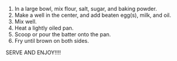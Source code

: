 1. In a large bowl, mix flour, salt, sugar, and baking powder.
2. Make a well in the center, and add beaten egg(s), milk, and oil.
3. Mix well.
4. Heat a lightly oiled pan.
5. Scoop or pour the batter onto the pan.
6. Fry until brown on both sides.

SERVE AND ENJOY!!!!